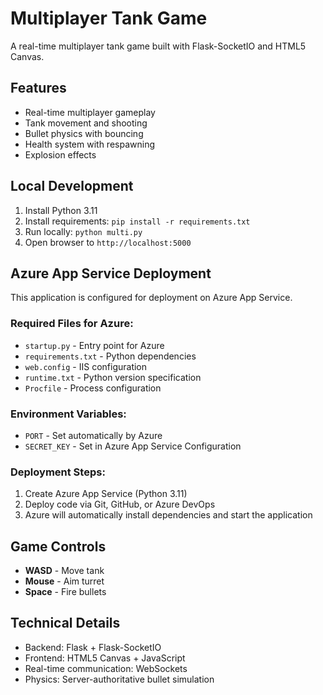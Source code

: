 # Multiplayer Tank Game

A real-time multiplayer tank game built with Flask-SocketIO and HTML5 Canvas.

## Features
- Real-time multiplayer gameplay
- Tank movement and shooting
- Bullet physics with bouncing
- Health system with respawning
- Explosion effects

## Local Development
1. Install Python 3.11
2. Install requirements: `pip install -r requirements.txt`
3. Run locally: `python multi.py`
4. Open browser to `http://localhost:5000`

## Azure App Service Deployment
This application is configured for deployment on Azure App Service.

### Required Files for Azure:
- `startup.py` - Entry point for Azure
- `requirements.txt` - Python dependencies
- `web.config` - IIS configuration
- `runtime.txt` - Python version specification
- `Procfile` - Process configuration

### Environment Variables:
- `PORT` - Set automatically by Azure
- `SECRET_KEY` - Set in Azure App Service Configuration

### Deployment Steps:
1. Create Azure App Service (Python 3.11)
2. Deploy code via Git, GitHub, or Azure DevOps
3. Azure will automatically install dependencies and start the application

## Game Controls
- **WASD** - Move tank
- **Mouse** - Aim turret
- **Space** - Fire bullets

## Technical Details
- Backend: Flask + Flask-SocketIO
- Frontend: HTML5 Canvas + JavaScript
- Real-time communication: WebSockets
- Physics: Server-authoritative bullet simulation
